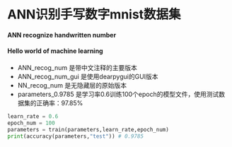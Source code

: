 # ANN识别手写数字mnist数据集
#### ANN recognize handwritten number
#### Hello world of machine learning

- ANN_recog_num 是带中文注释的主要版本
- ANN_recog_num_gui 是使用dearpygui的GUI版本
- NN_recog_num 是无隐藏层的原始版本
- parameters_0.9785 是学习率0.6训练100个epoch的模型文件，使用测试数据集的正确率：97.85%

```py
learn_rate = 0.6 
epoch_num = 100
parameters = train(parameters,learn_rate,epoch_num)
print(accuracy(parameters,"test")) # 0.9785
```
